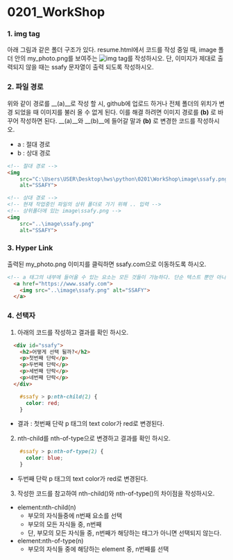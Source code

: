 # 0201_WorkShop

### 1. img tag

아래 그림과 같은 폴더 구조가 있다. resume.html에서 코드를 작성 중일 때, image 폴더 안의 my_photo.png를 보여주는 ![img]() tag를 작성하시오. 단, 이미지가 제대로 출력되지 않을 때는 ssafy 문자열이 출력 되도록 작성하시오.



### 2. 파일 경로

위와 같이 경로를 __(a)__로 작성 할 시, github에 업로드 하거나 전체 폴더의 위치가 변경 되었을 때 이미지를 불러 올 수 없게 된다. 이를 해결 하려면 이미지 경로를 __(b)__ 로 바꾸어 작성하면 된다. __(a)__와 __(b)__에 들어갈 말과 __(b)__ 로 변경한 코드를 작성하시오.

- a : 절대 경로
- b : 상대 경로

```html
<!-- 절대 경로 -->
<img 
    src="C:\Users\USER\Desktop\hws\python\0201\WorkShop\image\ssafy.png"
    alt="SSAFY">

<!-- 상대 경로 -->
<!-- 현재 작업중인 파일의 상위 폴더로 가기 위해 .. 입력 -->
<!-- 상위폴더에 있는 image\ssafy.png -->
<img 
	src="..\image\ssafy.png"
    alt="SSAFY">
```



### 3. Hyper Link

출력된 my_photo.png 이미지를 클릭하면 ssafy.com으로 이동하도록 하시오.

```html
<!-- a 태그의 내부에 들어올 수 있는 요소는 모든 것들이 가능하다. 단순 텍스트 뿐만 아니라, 이미지 등도 가능하다. -->
  <a href="https://www.ssafy.com">
    <img src="..\image\ssafy.png" alt="SSAFY">  
  </a>
```



### 4. 선택자

1) 아래의 코드를 작성하고 결과를 확인 하시오.

```html
  <div id="ssafy">
    <h2>어떻게 선택 될까?</h2>
    <p>첫번째 단락</p>
    <p>두번째 단락</p>
    <p>세번째 단락</p>
    <p>네번째 단락</p>
  </div>
```

```css
    #ssafy > p:nth-child(2) {
      color: red;
    }
```

- 결과 : 첫번째 단락 p 태그의 text color가 red로 변경된다.

2) nth-child를 nth-of-type으로 변경하고 결과를 확인 하시오.

```css
    #ssafy > p:nth-of-type(2) {
      color: blue;
    }
```

- 두번째 단락 p 태그의 text color가 red로 변경된다.

3) 작성한 코드를 참고하여 nth-child()와 nth-of-type()의 차이점을 작성하시오.

- element:nth-child(n)
  - 부모의 자식들중에 n번째 요소를 선택
  - 부모의 모든 자식들 중, n번째
  - 단, 부모의 모든 자식들 중, n번째가 해당하는 태그가 아니면 선택되지 않는다.
- element:nth-of-type(n)
  - 부모의 자식들 중에 해당하는 element 중, n번째를 선택